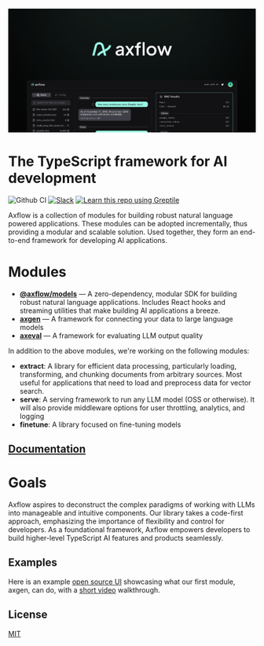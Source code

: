 ![Axflow banner](./assets/banner.jpg)

# The TypeScript framework for AI development

![Github CI](https://github.com/axflow/axflow/workflows/Github%20CI/badge.svg) [![Slack](https://img.shields.io/badge/Join%20Our%20Community-Slack-blue)](https://join.slack.com/t/axilladevelopers/shared_invite/zt-212wj3ek0-NHzIFtVg1lxL1t0ViPbysA)
<a href="https://app.greptile.com/repo/axflow"><img src="https://img.shields.io/badge/learn_with-greptile-%091B12?color=%091B12" alt="Learn this repo using Greptile"></a>

Axflow is a collection of modules for building robust natural language powered applications. These modules can be adopted incrementally, thus providing a modular and scalable solution.
Used together, they form an end-to-end framework for developing AI applications.

# Modules

- [**@axflow/models**](./packages/models/) &mdash; A zero-dependency, modular SDK for building robust natural language applications. Includes React hooks and streaming utilities that make building AI applications a breeze.
- [**axgen**](./packages/axgen/) &mdash; A framework for connecting your data to large language models
- [**axeval**](./packages/axeval/) &mdash; A framework for evaluating LLM output quality

In addition to the above modules, we're working on the following modules:

- **extract**: A library for efficient data processing, particularly loading, transforming, and chunking documents from arbitrary sources. Most useful for applications that need to load and preprocess data for vector search.
- **serve**: A serving framework to run any LLM model (OSS or otherwise). It will also provide middleware options for user throttling, analytics, and logging
- **finetune**: A library focused on fine-tuning models

## [Documentation](https://docs.axflow.dev)

# Goals

Axflow aspires to deconstruct the complex paradigms of working with LLMs into manageable and intuitive components.
Our library takes a code-first approach, emphasizing the importance of flexibility and control for developers.
As a foundational framework, Axflow empowers developers to build higher-level TypeScript AI features and products seamlessly.

## Examples

Here is an example [open source UI](https://github.com/axflow/original-demo-ui) showcasing what our first module, axgen, can do, with a [short video](https://www.loom.com/share/458f9b6679b740f0a5c78a33fffee3dc) walkthrough.

## License

[MIT](LICENSE.md)
